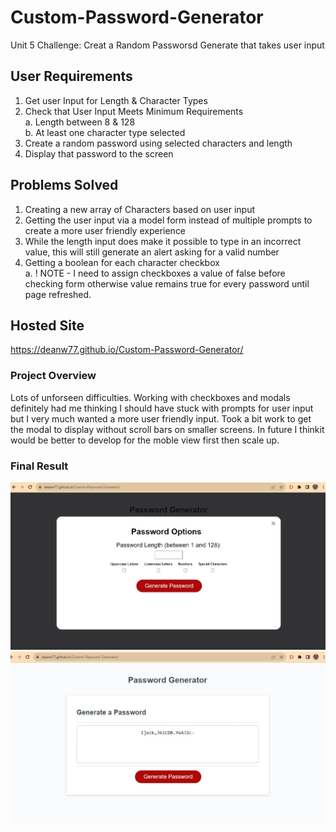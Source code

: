 # Custom-Password-Generator
Unit 5 Challenge: 
Creat a Random Passworsd Generate that takes user input

## User Requirements

1) Get user Input for Length & Character Types
2) Check that User Input Meets Minimum Requirements <br>
    a. Length between 8 & 128 <br>
    b. At least one character type selected
3) Create a random password using selected characters and length
4) Display that password to the screen

## Problems Solved

1) Creating a new array of Characters based on user input
2) Getting the user input via a model form instead of multiple prompts to create a more user friendly experience
3) While the length input does make it possible to type in an incorrect value, this will still generate an alert asking for a valid number
4) Getting a boolean for each character checkbox <br >
    a. ! NOTE - I need to assign checkboxes a value of false before checking  form otherwise value remains true for every password until page refreshed.

## Hosted Site
https://deanw77.github.io/Custom-Password-Generator/

### Project Overview

Lots of unforseen difficulties. Working with checkboxes and modals definitely had me thinking I should have stuck with prompts for user input but I very much wanted a more user friendly input. 
Took a bit work to get the modal to display without scroll bars on smaller screens. In future I thinkit would be better to develop for the moble view first then scale up.  

### Final Result
![Options Modal](images/PGOptions.jpg)
![Result Display](images/PGResult.jpg)